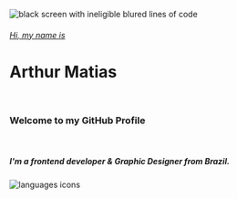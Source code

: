 ![black screen with ineligible blured lines of code](https://pkglobal.com/wp-content/uploads/2019/10/front-end-developer-1609x555.png)
<br>
<h6><u>Hi, my name is</u></h6>
<h1>Arthur Matias</h1>
<br>
<h3>Welcome to my GitHub Profile</h3>
<br>
<h5>I'm a frontend developer & Graphic Designer from Brazil.</h5>

![languages icons](https://user-images.githubusercontent.com/30186107/29488525-f55a69d0-84da-11e7-8a39-5476f663b5eb.png)
